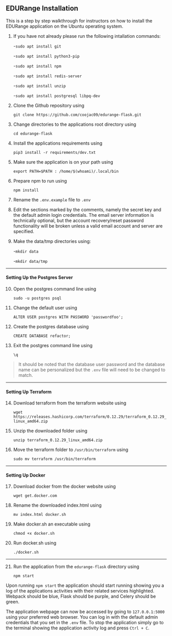 ## EDURange Installation

This is a step by step walkthrough for instructors on how to install the EDURange application on the Ubuntu operating system.


1. If you have not already please run the following intallation commands:
	
	-`sudo apt install git`

	-`sudo apt install python3-pip`

	-`sudo apt install npm`

	-`sudo apt install redis-server`

	-`sudo apt install unzip`

	-`sudo apt install postgresql libpq-dev`


2. Clone the Github repository using
	
	`git clone https://github.com/coojac09/edurange-flask.git`

3. Change directories to the applications root directory using 
 	
	`cd edurange-flask`

4. Install the applications requirements using 
 	
	`pip3 install -r requirements/dev.txt`

5. Make sure the application is on your path using 
 	
	`export PATH=$PATH : /home/$(whoami)/.local/bin`

6. Prepare npm to run using
	
	`npm install`

7. Rename the `.env.example` file to `.env`

8. Edit the sections marked by the comments, namely the secret key and the default admin login credentials. The email server information is technically optional, but the account recovery/reset password functionality will be broken unless a valid email account and server are specified.

9. Make the data/tmp directories using:
 	
	-`mkdir data`
 	
	-`mkdir data/tmp`

---

#### Setting Up the Postgres Server

10. Open the postgres command line using 
 	
	`sudo -u postgres psql`

11. Change the default user using 
 	
	`ALTER USER postgres WITH PASSWORD 'passwordfoo';`

12. Create the postgres database using 
 	
	`CREATE DATABASE refactor;`

13. Exit the postgres command line using 
 	
	`\q`

> It should be noted that the database user password and the database name can be personalized but the `.env` file will need to be changed to match.

---

#### Setting Up Terraform

14. Download terraform from the terraform website using
 	
	`wget https://releases.hashicorp.com/terraform/0.12.29/terraform_0.12.29_linux_amd64.zip`

15. Unzip the downloaded folder using
	
	`unzip terraform_0.12.29_linux_amd64.zip`

16. Move the terraform folder to `/usr/bin/terraform` using
	
	`sudo mv terraform /usr/bin/terraform`

---

#### Setting Up Docker

17. Download docker from the docker website using
	
	`wget get.docker.com`

18. Rename the downloaded index.html using
	
	`mv index.html docker.sh`

19. Make docker.sh an executable using
	
	`chmod +x docker.sh`

20. Run docker.sh using
	
	`./docker.sh`

---

21. Run the application from the `edurange-flask` directory using
	
	`npm start`

Upon running `npm start` the application should start running showing you a log of the applications activities with their related services highlighted. Webpack should be blue, Flask should be purple, and Celery should be green.

The application webpage can now be accessed by going to `127.0.0.1:5000` using your preferred web browser. You can log in with the default admin credentials that you set in the `.env` file. To stop the application simply go to the terminal showing the application activity log and press `Ctrl + C`.
